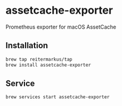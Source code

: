 # assetcache-exporter

Prometheus exporter for macOS AssetCache

## Installation

```sh
brew tap reitermarkus/tap
brew install assetcache-exporter
```

## Service

```sh
brew services start assetcache-exporter
``` 
